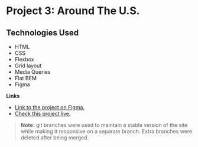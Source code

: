 # Project 3: Around The U.S.

## Technologies Used

- HTML
- CSS
- Flexbox
- Grid layout
- Media Queries
- Flat BEM
- Figma

**Links**

- [Link to the project on Figma.](https://www.figma.com/file/ii4xxsJ0ghevUOcssTlHZv/Sprint-3%3A-Around-the-US?node-id=0%3A1)
- [Check this project live.](https://#)

> **Note:** git branches were used to maintain a stable version of the site while making it responsive on a separate branch. Extra branches were deleted after being merged.
